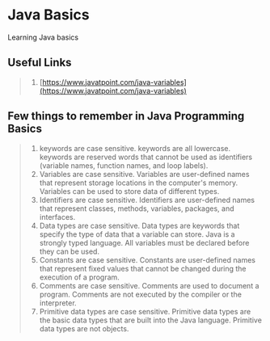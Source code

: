 # Java Basics

Learning Java basics

## Useful Links

> 1. [https://www.javatpoint.com/java-variables](https://www.javatpoint.com/java-variables)

## Few things to remember in Java Programming Basics

> 1. keywords are case sensitive. keywords are all lowercase. keywords are reserved words that cannot be used as identifiers (variable names, function names, and loop labels).
> 1. Variables are case sensitive. Variables are user-defined names that represent storage locations in the computer's memory. Variables can be used to store data of different types.
> 1. Identifiers are case sensitive. Identifiers are user-defined names that represent classes, methods, variables, packages, and interfaces.
> 1. Data types are case sensitive. Data types are keywords that specify the type of data that a variable can store. Java is a strongly typed language. All variables must be declared before they can be used.
> 1. Constants are case sensitive. Constants are user-defined names that represent fixed values that cannot be changed during the execution of a program.
> 1. Comments are case sensitive. Comments are used to document a program. Comments are not executed by the compiler or the interpreter.
> 1. Primitive data types are case sensitive. Primitive data types are the basic data types that are built into the Java language. Primitive data types are not objects.
